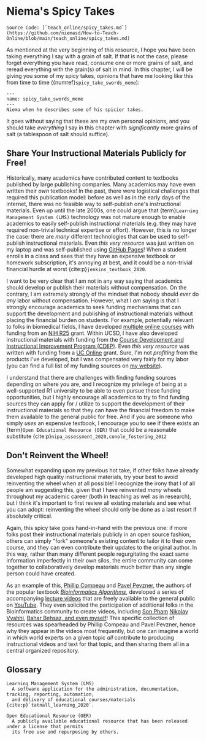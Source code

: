 # Niema's Spicy Takes

```{note}
Source Code: [`teach_online/spicy_takes.md`](https://github.com/niemasd/How-to-Teach-Online/blob/main/teach_online/spicy_takes.md)
```

As mentioned at the very beginning of this resource,
I hope you have been taking everything I say with a grain of salt.
If that is not the case,
please forget everything you have read,
consume one or more grains of salt,
and reread everything with the grain(s) of salt in mind.
In this chapter,
I will be giving you some of my spicy takes,
opinions that have me looking like this from time to time
({numref}`spicy_take_swords_meme`):

```{figure} ../images/spicy_take_swords_meme.jpg
---
name: spicy_take_swords_meme
---
Niema when he describes some of his spicier takes.
```

It goes without saying that these are my own personal opinions,
and you should take *everything* I say in this chapter
with *significantly* more grains of salt
(a tablespoon of salt should suffice).

## Share Your Instructional Materials Publicly for Free!

Historically,
many academics have contributed content to textbooks published by large publishing companies.
Many academics may have even written their *own* textbooks!
In the past,
there were logistical challenges that required this publication model:
before as well as in the early days of the internet,
there was no feasible way to self-publish one's instructional materials.
Even up until the late 2000s,
one could argue that {term}`Learning Management System (LMS)` technology was not mature enough to
enable academics to easily self-publish instructional materials
(e.g. they may have required non-trivial technical expertise or effort).
However, this is no longer the case:
there are *many* different technologies that can be used to self-publish instructional materials.
Even *this very resource* was just written on my laptop and was self-published using [GitHub Pages](https://pages.github.com)!
When a student enrolls in a class and sees that they have an expensive textbook or homework subscription,
it's annoying at best,
and it could be a non-trivial financial hurdle at worst {cite:p}`jenkins_textbook_2020`.

I want to be very clear that I am not in any way saying that academics should develop or publish their materials without compensation.
On the contrary,
I am extremely strongly of the mindset that nobody should *ever* do *any* labor without compensation.
However, what I *am* saying is that
I strongly encourage academics to seek funding mechanisms that can support the development and publishing of instructional materials
without placing the financial burden on students.
For example,
potentially relevant to folks in biomedical fields,
I have developed [multiple online courses](https://reporter.nih.gov/project-details/9935824)
with funding from an [NIH R25](https://researchtraining.nih.gov/programs/other-training-related/R25) grant.
Within UCSD,
I have also developed instructional materials with funding from the
[Course Development and Instructional Improvement Program (CDIIP)](https://academicaffairs.ucsd.edu/evc/cdiip.html).
Even *this very resource* was written with funding from a
[UC Online](https://www.ucop.edu/educational-innovations-services/programs-and-initiatives/ilti/about.html) grant.
Sure, I'm not *profiting* from the products I've developed,
but I was compensated very fairly for my labor
(you can find a full list of my funding sources on [my website](https://niema.net/awards/#funding)).

I understand that there are challenges with finding funding sources depending on where you are,
and I recognize my privilege of being at a well-supported R1 university to be able to even pursue these funding opportunities,
but I highly encourage all academics to try to find funding sources they can apply for / utilize
to support the development of their instructional materials
so that they can have the financial freedom to make them available to the general public for free.
And if you are someone who simply *uses* an expensive textbook,
I encourage you to see if there exists an {term}`Open Educational Resource (OER)`
that could be a reasonable substitute {cite:p}`nipa_assessment_2020,conole_fostering_2012`

## Don't Reinvent the Wheel!

Somewhat expanding upon my previous hot take,
if other folks have already developed high quality instructional materials,
try your best to avoid reinventing the wheel when at all possible!
I recognize the irony that I of all people am suggesting this,
given that I have reinvented *many* wheels throughout my academic career
(both in teaching as well as in research),
but I think it's important to first review all existing materials and see what you can adopt:
reinventing the wheel should only be done as a last resort if absolutely critical.

Again, this spicy take goes hand-in-hand with the previous one:
if more folks post their instructional materials publicly in an open source fashion,
others can simply "fork" someone's existing content to tailor it to their own course,
and they can even contribute their updates to the original author.
In this way,
rather than many different people regurgitating the exact same information imperfectly in their own silos,
the entire community can come together to collaboratively develop materials much better than any single person could have created.

As an example of this,
[Phillip Compeau](https://compeau.cbd.cmu.edu/) and [Pavel Pevzner](https://bioalgorithms.ucsd.edu/),
the authors of the popular textbook
[*Bioinformatics Algorithms*](https://www.bioinformaticsalgorithms.org/),
developed a series of accompanying [lecture videos](https://www.bioinformaticsalgorithms.org/lecture-videos)
that are freely available to the general public on [YouTube](https://www.youtube.com/@bioinfalgorithms/playlists).
They even solicited the participation of additional folks in the Bioinformatics community to create videos,
including [Son Pham](https://www.youtube.com/watch?v=Lqyh9RD5BSc&list=PLQ-85lQlPqFNGdaeGpV8dPEeSm3AChb6L&index=3)
[Nikolay Vyahhi](https://www.youtube.com/watch?v=Npv180dQ_4Y&list=PLQ-85lQlPqFNmbPEsMoxb5dM5qtRaVShn&index=8),
[Bahar Behsaz, and even myself](https://www.youtube.com/watch?v=eJxP06h-QxE&list=PLQ-85lQlPqFNqO3jD-woyp7PPQhCsOzcQ&index=5)!
This specific collection of resources was spearheaded by Phillip Compeau and Pavel Pevzner,
hence why they appear in the videos most frequently,
but one can imagine a world in which world experts on a given topic *all* contribute to producing instructional videos and text for that topic,
and then sharing them all in a central organized repository.

## Glossary

```{glossary}
Learning Management System (LMS)
  A software application for the administration, documentation, tracking, reporting, automation,
  and delivery of educational courses/materials {cite:p}`tatnall_learning_2020`.

Open Educational Resource (OER)
  A publicly available educational resource that has been released under a license that permits
  its free use and repurposing by others.
```
